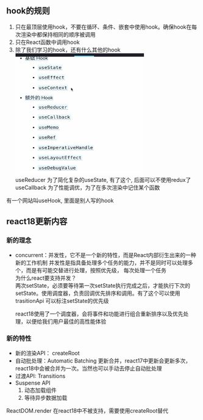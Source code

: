 ## hook的规则
1. 只在最顶层使用hook，不要在循环、条件、嵌套中使用hook。确保hook在每次渲染中都保持相同的顺序被调用
2. 只在React函数中调用hook
3. 除了我们学习的hook，还有什么其他的hook
  ![](./mdAssets/微信截图_20220926110016.png)  
  useReducer 为了简化复杂的useState, 有了这个, 后面可以不使用redux了
  useCallback 为了性能调优，为了在多次渲染中记住某个函数

  有一个网站叫useHook, 里面是别人写的hook

## react18更新内容
### 新的理念
- concurrent：并发性，它不是一个新的特性，而是React内部衍生出来的一种新的工作机制
  并发性是指具备处理多个任务的能力，并不是同时可以处理多个，而是有可能交替进行处理，按照优先级，
  每次处理一个任务  
  为什么react要支持并发？  
  两次setState，必须要等待第一次setState执行完成之后，才能执行下次的setState。使用调度器，负责回调优先排序和调用。有了这个可以使用trasitionApi 可以标注setState的优先级   


  react18使用了一个调度器，会将事件和功能进行组合重新排序以及优先处理，以便给我们用户最佳的高性能体验
### 新的特性
- 新的渲染API： createRoot
- 自动批处理：Automatic Batching
  更新合并，react17中更新会更新多次，react18中会被合并为一次。当然也可以手动去停止自动批处理
- 过渡API: Transitions
- Suspense API
  1. 动态加载组件
  2. 等待异步数据加载
  

ReactDOM.render 在react18中不被支持，需要使用createRoot替代


